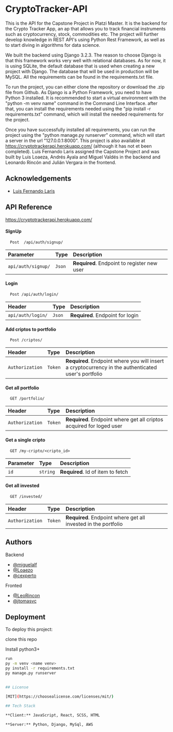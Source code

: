 
# CryptoTracker-API

This is the API for the Capstone Project in Platzi Master. It is the backend for the Crypto Tracker App, an ap that allows you to track financial instruments such as cryptocurrency, stock, commodities etc. The project will further develop knowledge in REST API's using Python Rest Framework, as well as to start diving in algorithms for data science.

We built the backend using Django 3.2.3. The reason to choose Django is that this framework works very well with relational databases. As for now, it is using SQLite, the default database that is used when creating a new project with Django. The database that will be used in production will be MySQL. All the requirements can be found in the requirements.txt file.

To run the project, you can either clone the repository or download the .zip file from Github. As Django is a Python Framework, you need to have Python 3 installed. It is recommended to start a virtual environment with the "python -m venv name" command in the Command Line Interface. after that, you can install the requirements needed using the "pip install -r requirements.txt" command, which will install the needed requirements for the project.

Once you have successfully installed all requirements, you can run the project using the "python manage.py runserver" command, which will start a server in the url "127.0.0.1:8000". This project is also available at https://cryptotrackerapi.herokuapp.com/ (although it has not et been completed).
Luis Fernando Laris assigned the Capstone Project and was built by Luis Loaeza, Andrés Ayala and Miguel Valdés in the backend and Leonardo Rincón and Julián Vergara in the frontend.


## Acknowledgements

 - [Luis Fernando Laris](luis.laris@platzi.com)
 
  
## API Reference

https://cryptotrackerapi.herokuapp.com/

#### SIgnUp

``` SignUp
  Post  /api/auth/signup/
```

| Parameter | Type     | Description                |
| :-------- | :------- | :------------------------- |
| `api/auth/signup/` | `Json` | **Required**. Endpoint to register new user|

#### Login

```https
  Post /api/auth/login/
```

| Header | Type     | Description                       |
| :-------- | :------- | :-------------------------------- |
|`api/auth/login/`| `Json` | **Required**. Endpoint for login|

#### Add criptos to portfolio

```https
  Post /criptos/
```

| Header | Type     | Description                |
| :-------- | :------- | :------------------------- |
| `Authorization` | `Token` | **Required**. Endpoint where you will insert a cryptocurrency in the authenticated user's portfolio


#### Get all portfolio

```http
  GET /portfolio/
```

| Header | Type     | Description                |
| :-------- | :------- | :------------------------- |
| `Authorization` | `Token` | **Required**. Endpoint where get all criptos acquired for loged user|

#### Get a single cripto

```http
  GET /my-cripto/<cripto_id>
```

| Parameter | Type     | Description                       |
| :-------- | :------- | :-------------------------------- |
| `id`      | `string` | **Required**. Id of item to fetch |


#### Get all invested

```http
  GET /invested/
```

| Header | Type     | Description                |
| :-------- | :------- | :------------------------- |
| `Authorization` | `Token` | **Required**. Endpoint where get all invested in the portfolio|

  
## Authors

Backend

- [@miguelalf](https://github.com/miguelalf)
- [@Loaezo](https://github.com/Loaezo)
- [@cexperto](https://github.com/cexperto)

Fronted

- [@LeoRincon](https://github.com/LeoRincon)
- [@jtomasvc](https://github.com/jtomasvc)

  
## Deployment

To deploy this project:

clone this repo

Install python3+


```bash
run
py -m venv <name venv>
py install -r requirements.txt
py manage.py runserver  

 
## License

[MIT](https://choosealicense.com/licenses/mit/)
  
## Tech Stack

**Client:** JavaScript, React, SCSS, HTML 

**Server:** Python, Django, MySql, AWS
